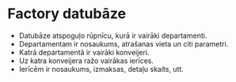 # Factory datubāze

- Datubāze atspoguļo rūpnīcu, kurā ir vairāki departamenti. 
- Departamentam ir nosaukums, atrašanas vieta un citi parametri.
- Katrā departamentā ir vairāki konveijeri. 
- Uz katra konveijera ražo vairākas ierīces.
- Ierīcēm ir nosaukums, izmaksas, detaļu skaits, utt.
